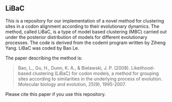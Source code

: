 ## LiBaC
This is a repository for our implementation of a novel method for clustering sites in a codon alignment according to their evolutionary dynamics.  The method, called LiBaC, is a type of model based clustering (MBC) carried out under the posterior distribution of models for different evolutionary processes. The code is derived from the codeml program written by Ziheng Yang. LiBaC was coded by Bao Le.

The paper describing the method is:

>Bao, L., Gu, H., Dunn, K. A., & Bielawski, J. P. (2008). Likelihood-based clustering (LiBaC) for codon models, a method for grouping sites according to similarities in the underlying process of evolution. Molecular biology and evolution, 25(9), 1995-2007.

Please cite this paper if you use this repository.
